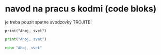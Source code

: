 # navod na pracu s kodmi (code bloks)

je treba pouzit spatne uvodzovky TROJITE!

```
print("Ahoj, svet")
```

```python
print("Ahoj, svet")
```

```bash
echo "Ahoj, svet"
```

